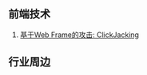 ## 前端技术

1. [基于Web Frame的攻击: ClickJacking](https://www.cnblogs.com/LittleHann/p/3386055.html)

## 行业周边

